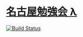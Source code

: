 [名古屋勉強会 λ](https://nagoya-benkyokai.herokuapp.com/)
============
[![Build Status](https://travis-ci.org/shule517/nagoya-benkyokai.svg?branch=master)](https://travis-ci.org/shule517/nagoya-benkyokai)
